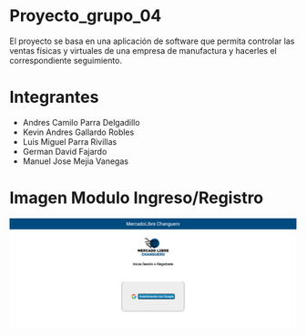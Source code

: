 # Proyecto_grupo_04

El proyecto se basa en una aplicación de software que permita controlar las ventas físicas y virtuales de una empresa de manufactura y hacerles el correspondiente seguimiento.

# Integrantes

- Andres Camilo Parra Delgadillo
- Kevin Andres Gallardo Robles
- Luis Miguel Parra Rivillas
- German David Fajardo
- Manuel Jose Mejia Vanegas

# Imagen Modulo Ingreso/Registro
![](login/ModuloLogin.png  "")
